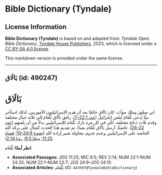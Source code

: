 # Bible Dictionary (Tyndale)

## License Information

**Bible Dictionary (Tyndale)** is based on and adapted from: _Tyndale Open Bible Dictionary_, [Tyndale House Publishers](https://tyndaleopenresources.com/), 2023, which is licensed under a [CC BY-SA 4.0 license](https://creativecommons.org/licenses/by-sa/4.0/legalcode.en).

This markdown version is provided under the same license.



--------------------------------

## بَالَاق (id: 490247)

بَالَاق
=======

ابن صِفّورَ وملك موآبَ. كان بَالَاق خائفًا بعد أن هزم الإسرائيليون الأموريين، لذلك استأجر نبيًا يُدعى بَلْعَامَ ليلعن إِسْرَائِيلَ ([عدد 22:1–7](https://ref.ly/Num22:1-Num22:7)). رافق بَالَاق بَلْعَامَ إلى ثلاثة جبال مختلفة وقدم ثلاث ذبائح مختلفة. لكن في كل مرة بارك بَلْعَام للإسرائيليين بدلاً من أن يلعنهم ([عدد 22–24](https://ref.ly/Num22:1-Num24:25)). غاضبًا، أرسل بَالَاق بَلْعَام بعيدًا. تم تقديم هذا الحدث كمثال على بركة ٱللهِ الخاصة على الإسرائيليين وعدم جدوى محاولة تغيير إرادة ٱللهِ ([يَشوع 24:9–10؛](https://ref.ly/Josh24:9-Josh24:10) [قضاة 11:25؛](https://ref.ly/Judg11:25) [مِيخَا 6:5؛](https://ref.ly/Mic6:5) [رؤيا 2:14](https://ref.ly/Rev2:14)).

**انظر أيضًا** بَلْعَام.

* **Associated Passages:** JDG 11:25; MIC 6:5; REV 2:14; NUM 22:1–NUM 24:25; NUM 22:1–NUM 22:7; JOS 24:9–JOS 24:10
* **Associated Articles:** بَلْعَام (ID: `443597@TyndaleBibleDictionary`)

